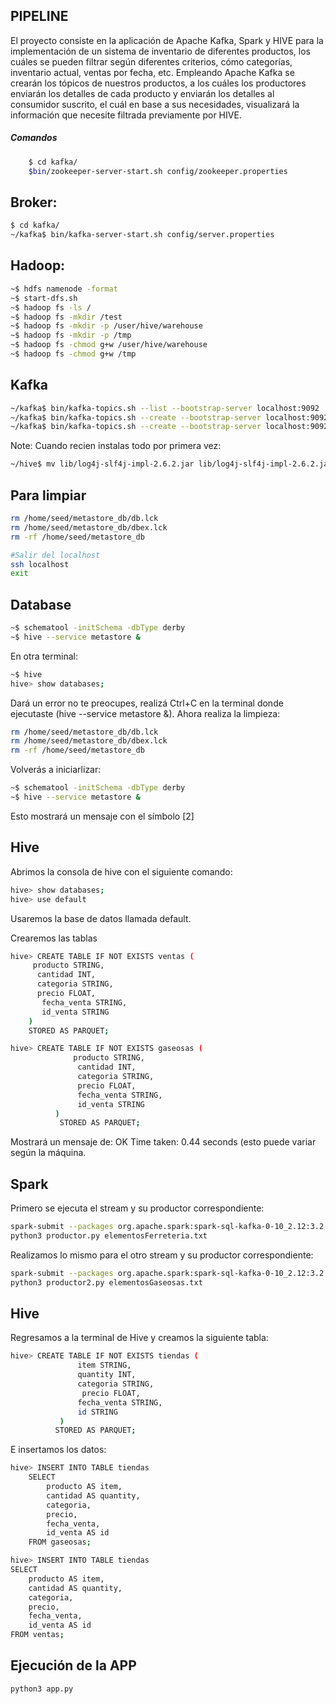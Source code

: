 <h2>PIPELINE</h2>

El proyecto consiste en la aplicación de Apache Kafka, Spark y HIVE para la implementación de un sistema de inventario de diferentes productos, los cuáles se pueden filtrar según diferentes criterios, cómo categorías, inventario actual, ventas por fecha, etc. Empleando Apache Kafka se crearán los tópicos de nuestros productos, a los cuáles los productores enviarán los detalles de cada producto y enviarán los detalles al consumidor suscrito, el cuál en base a sus necesidades, visualizará la información que necesite filtrada previamente por HIVE.

<h5>Comandos</h5>

```bash
    $ cd kafka/
    $bin/zookeeper-server-start.sh config/zookeeper.properties
```
## Broker:
```bash
$ cd kafka/
~/kafka$ bin/kafka-server-start.sh config/server.properties
```

## Hadoop:
```bash
~$ hdfs namenode -format
~$ start-dfs.sh
~$ hadoop fs -ls /
~$ hadoop fs -mkdir /test
~$ hadoop fs -mkdir -p /user/hive/warehouse
~$ hadoop fs -mkdir -p /tmp
~$ hadoop fs -chmod g+w /user/hive/warehouse
~$ hadoop fs -chmod g+w /tmp
```

## Kafka
```bash
~/kafka$ bin/kafka-topics.sh --list --bootstrap-server localhost:9092
~/kafka$ bin/kafka-topics.sh --create --bootstrap-server localhost:9092 --replication-factor 1 --partitions 1 --topic ferreteria
~/kafka$ bin/kafka-topics.sh --create --bootstrap-server localhost:9092 --replication-factor 1 --partitions 1 --topic gaseosas
```
Note: Cuando recien instalas todo por primera vez:
```bash
~/hive$ mv lib/log4j-slf4j-impl-2.6.2.jar lib/log4j-slf4j-impl-2.6.2.jar.bak
```

## Para limpiar
```bash
rm /home/seed/metastore_db/db.lck
rm /home/seed/metastore_db/dbex.lck
rm -rf /home/seed/metastore_db

#Salir del localhost
ssh localhost
exit
```

## Database
```bash
~$ schematool -initSchema -dbType derby
~$ hive --service metastore &
```
En otra terminal:
```bash
~$ hive
hive> show databases;
```
Dará un error no te preocupes, realizá Ctrl+C en la terminal donde ejecutaste (hive --service metastore &). Ahora realiza la limpieza:
```bash
rm /home/seed/metastore_db/db.lck
rm /home/seed/metastore_db/dbex.lck
rm -rf /home/seed/metastore_db
```

Volverás a iniciarlizar:
```bash
~$ schematool -initSchema -dbType derby
~$ hive --service metastore &
```
Esto mostrará un mensaje con el símbolo [2]

## Hive
Abrimos la consola de hive con el siguiente comando:
```bash
hive> show databases;
hive> use default
```
Usaremos la base de datos llamada default.

Crearemos las tablas
```bash
hive> CREATE TABLE IF NOT EXISTS ventas (
     producto STRING,
      cantidad INT,
      categoria STRING,
      precio FLOAT,
       fecha_venta STRING,
       id_venta STRING
    )
    STORED AS PARQUET;

hive> CREATE TABLE IF NOT EXISTS gaseosas (
              producto STRING,
               cantidad INT,
               categoria STRING,
               precio FLOAT,
               fecha_venta STRING,
               id_venta STRING
          )
           STORED AS PARQUET;
```
Mostrará un mensaje de: OK Time taken: 0.44 seconds (esto puede variar según la máquina.

## Spark
Primero se ejecuta el stream y su productor correspondiente:
```bash
spark-submit --packages org.apache.spark:spark-sql-kafka-0-10_2.12:3.2.0 herramientas_stream.py
python3 productor.py elementosFerreteria.txt
```

Realizamos lo mismo para el otro stream y su productor correspondiente:
```bash
spark-submit --packages org.apache.spark:spark-sql-kafka-0-10_2.12:3.2.0 gaseosas_streaming.py
python3 productor2.py elementosGaseosas.txt
```

## Hive
Regresamos a la terminal de Hive y creamos la siguiente tabla:
```bash
hive> CREATE TABLE IF NOT EXISTS tiendas (
               item STRING,
               quantity INT,
               categoria STRING,
                precio FLOAT,
               fecha_venta STRING,
               id STRING
           )
          STORED AS PARQUET;
```
E insertamos los datos:
```bash
hive> INSERT INTO TABLE tiendas
    SELECT
        producto AS item,
        cantidad AS quantity,
        categoria,
        precio,
        fecha_venta,
        id_venta AS id
    FROM gaseosas;

hive> INSERT INTO TABLE tiendas
SELECT
    producto AS item,
    cantidad AS quantity,
    categoria,
    precio,
    fecha_venta,
    id_venta AS id
FROM ventas;
```
## Ejecución de la APP
```bash
python3 app.py
```
